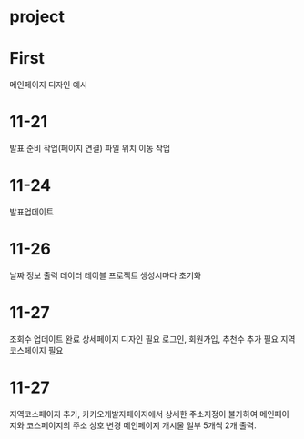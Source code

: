 # project
# First
메인페이지 디자인 예시 

# 11-21
발표 준비 작업(페이지 연결)
파일 위치 이동 작업

# 11-24
발표업데이트

# 11-26 
날짜 정보 출력
데이터 테이블 프로젝트 생성시마다 초기화

# 11-27
조회수 업데이트 완료
상세페이지 디자인 필요
로그인, 회원가입, 추천수 추가 필요
지역코스페이지 필요

# 11-27
지역코스페이지 추가,
카카오개발자페이지에서 상세한 주소지정이 불가하여 메인페이지와 코스페이지의 주소 상호 변경
메인페이지 개시물 일부 5개씩 2개 출력.